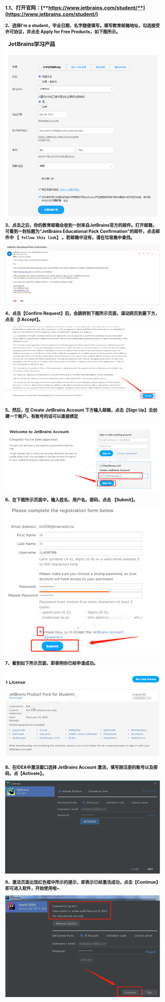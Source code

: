 ### 1.**1、打开官网：**[**https://www.jetbrains.com/student/**](https://www.jetbrains.com/student/)

**2、选择I'm a student，毕业日期、名字随便填写。填写教育邮箱地址，勾选接受许可协议，并点击 Apply for Free Products，如下图所示。**

![JetBrainsLearn_website](images/JetBrainsLearn_website.png)



**3、点击之后，你的教育邮箱会收到一封来自JetBrains官方的邮件。打开邮箱，可看到一封标题为“JetBrains Educational Pack Confirmation”的邮件，点击邮件中 【` follow this link`】 。若邮箱中没有，请在垃圾箱中查找。**

![JetBrains_email](images/JetBrains_email.png)

**4、点击【Confirm Request】后，会跳转到下图所示页面，滚动网页到最下方，点击 【I Accept】。**

![img](images/JetBrains_IAccept.png)

**5、然后，在 Create JetBrains Account 下方输入邮箱，点击【Sign Up】去创建一个账户。有账号的话可以直接绑定**

![JetBrains_signinorsignup](images/JetBrains_signinorsignup.png)

**6、在下图所示页面中，输入姓名、用户名、密码，点击 【Submit】。**

![img](images/JetBrains_submit.png)

**7、看到如下所示页面，即表明你已经申请成功。**

![JetBrains_1License](images/JetBrains_1License.png)

**8、在IDEA中激活窗口选择 JetBrains Account 激活，填写刚注册的账号以及密码，点【Activate】。**

![img](images/JetBrains_IDEA_login.png)

**9、激活页面出现红色框中所示的提示，即表示已经激活成功，点击【Continue】即可进入软件，开始使用啦~**

![img](images/JetBrains_gogogo.png)